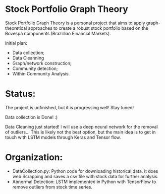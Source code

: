 # Stock Portfolio Graph Theory #

Stock Portfolio Graph Theory is a personal project that aims to apply graph-theoretical approaches to create a robust stock portfolio based on the Bovespa components (Brazillian Financial Markets).

Initial plan: 
* Data collection;
* Data Cleanning
* Graph/network construction;   
* Community detection;
* Within Community Analysis. 


# Status:

The project is unfinished, but it is progressing well! Stay tuned!

Data collection is Done! :) 

Data Cleaning just started! I will use a deep neural network for the removal of outliers... This is likely not the best option, but the main idea is to get in touch with LSTM models through Keras and Tensor flow. 

# Organization:

* DataCollection.py: Python code for downloading historical data. It does web Scrapping and saves a csv file with stock data for further analysis.  
* Abnormal Detection: LSTM implemented in Python with TensorFlow to remove outliers from stock time series.

